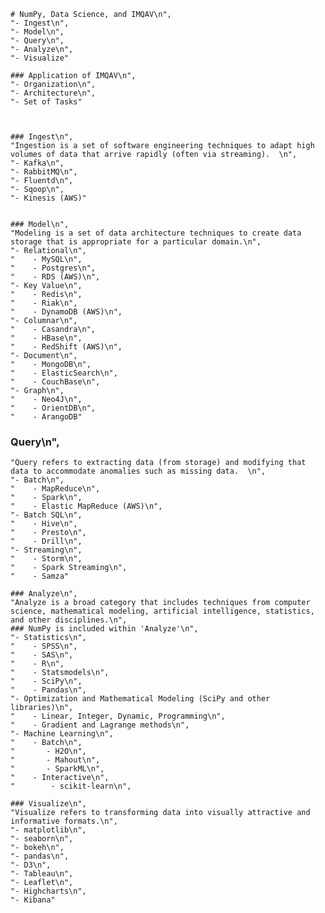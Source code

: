 
    # NumPy, Data Science, and IMQAV\n",
    "- Ingest\n",
    "- Model\n",
    "- Query\n",
    "- Analyze\n",
    "- Visualize"

    ### Application of IMQAV\n",
    "- Organization\n",
    "- Architecture\n",
    "- Set of Tasks"
  


    ### Ingest\n",
    "Ingestion is a set of software engineering techniques to adapt high volumes of data that arrive rapidly (often via streaming).  \n",
    "- Kafka\n",
    "- RabbitMQ\n",
    "- Fluentd\n",
    "- Sqoop\n",
    "- Kinesis (AWS)"


    ### Model\n",
    "Modeling is a set of data architecture techniques to create data storage that is appropriate for a particular domain.\n",
    "- Relational\n",
    "    - MySQL\n",
    "    - Postgres\n",
    "    - RDS (AWS)\n",
    "- Key Value\n",
    "    - Redis\n",
    "    - Riak\n",
    "    - DynamoDB (AWS)\n",
    "- Columnar\n",
    "    - Casandra\n",
    "    - HBase\n",
    "    - RedShift (AWS)\n",
    "- Document\n",
    "    - MongoDB\n",
    "    - ElasticSearch\n",
    "    - CouchBase\n",
    "- Graph\n",
    "    - Neo4J\n",
    "    - OrientDB\n",
    "    - ArangoDB"

   ### Query\n",
    "Query refers to extracting data (from storage) and modifying that data to accommodate anomalies such as missing data.  \n",
    "- Batch\n",
    "    - MapReduce\n",
    "    - Spark\n",
    "    - Elastic MapReduce (AWS)\n",
    "- Batch SQL\n",
    "    - Hive\n",
    "    - Presto\n",
    "    - Drill\n",
    "- Streaming\n",
    "    - Storm\n",
    "    - Spark Streaming\n",
    "    - Samza"

    ### Analyze\n",
    "Analyze is a broad category that includes techniques from computer science, mathematical modeling, artificial intelligence, statistics, and other disciplines.\n",
    ### NumPy is included within 'Analyze'\n",
    "- Statistics\n",
    "    - SPSS\n",
    "    - SAS\n",
    "    - R\n",
    "    - Statsmodels\n",
    "    - SciPy\n",
    "    - Pandas\n",
    "- Optimization and Mathematical Modeling (SciPy and other libraries)\n",
    "    - Linear, Integer, Dynamic, Programming\n",
    "    - Gradient and Lagrange methods\n",
    "- Machine Learning\n",
    "    - Batch\n",
    "       - H2O\n",
    "       - Mahout\n",
    "       - SparkML\n",
    "    - Interactive\n",
    "        - scikit-learn\n",

    ### Visualize\n",
    "Visualize refers to transforming data into visually attractive and informative formats.\n",
    "- matplotlib\n",
    "- seaborn\n",
    "- bokeh\n",
    "- pandas\n",
    "- D3\n",
    "- Tableau\n",
    "- Leaflet\n",
    "- Highcharts\n",
    "- Kibana"

